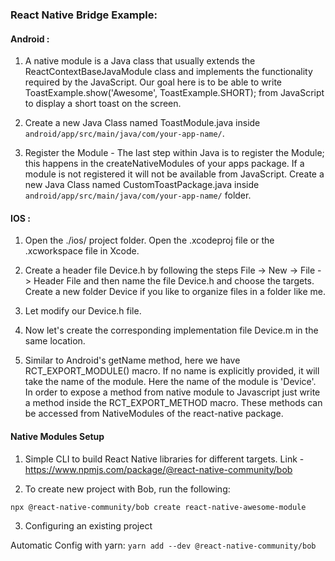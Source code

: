 ### React Native Bridge Example:

#### Android :

1. A native module is a Java class that usually extends the ReactContextBaseJavaModule class and implements the functionality required by the JavaScript. Our goal here is to be able to write ToastExample.show('Awesome', ToastExample.SHORT); from JavaScript to display a short toast on the screen.

2. Create a new Java Class named ToastModule.java inside `android/app/src/main/java/com/your-app-name/`.

3. Register the Module - The last step within Java is to register the Module; this happens in the createNativeModules of your apps package. If a module is not registered it will not be available from JavaScript. Create a new Java Class named CustomToastPackage.java inside `android/app/src/main/java/com/your-app-name/` folder.

#### IOS :

1. Open the ./ios/ project folder. Open the .xcodeproj file or the .xcworkspace file in Xcode.

2. Create a header file Device.h by following the steps File -> New -> File -> Header File and then name the file Device.h and choose the targets. Create a new folder Device if you like to organize files in a folder like me.
3. Let modify our Device.h file.
4. Now let's create the corresponding implementation file Device.m in the same location.
5. Similar to Android's getName method, here we have RCT_EXPORT_MODULE() macro. If no name is explicitly provided, it will take the name of the module. Here the name of the module is 'Device'. In order to expose a method from native module to Javascript just write a method inside the RCT_EXPORT_METHOD macro. These methods can be accessed from NativeModules of the react-native package.

#### Native Modules Setup

1. Simple CLI to build React Native libraries for different targets.
Link - https://www.npmjs.com/package/@react-native-community/bob

2. To create new project with Bob, run the following:

`npx @react-native-community/bob create react-native-awesome-module`

3. Configuring an existing project

Automatic Config with yarn:
`yarn add --dev @react-native-community/bob`

